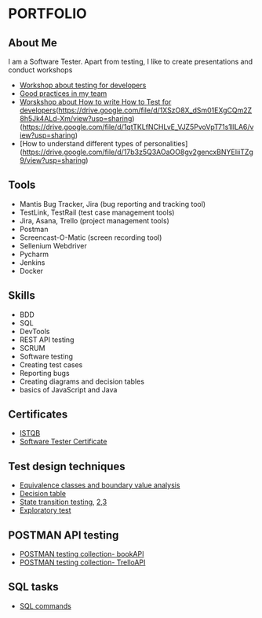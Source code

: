 # PORTFOLIO
## About Me

I am a Software Tester. Apart from testing, I like to create presentations and conduct workshops
* [Workshop about testing for developers](https://drive.google.com/file/d/16LHMmTd7UGyDmwJJQdn1w4CZnd21-Zuf/view?usp=sharing)
* [Good practices in my team](https://drive.google.com/file/d/19Avc-pkdnwkIcJPW40mcn29mKAF7BB8Y/view?usp=sharing)
* [Worskshop about How to write How to Test for developers](https://drive.google.com/file/d/1xagcNqXhCs-GuIKzp8f0_TBdie6Wv3eW/view?usp=sharing)(https://drive.google.com/file/d/1XSzO8X_dSm01EXgCQm2Z8h5Jk4ALd-Xm/view?usp=sharing)(https://drive.google.com/file/d/1qtTKLfNCHLvE_VJZ5PvoVpT71s1llLA6/view?usp=sharing)
* [How to understand different types of personalities] (https://drive.google.com/file/d/17b3z5Q3AOaOO8gv2gencxBNYEIiiTZg9/view?usp=sharing)


## Tools
* Mantis Bug Tracker, Jira (bug reporting and tracking tool)
* TestLink, TestRail (test case management tools)
* Jira, Asana, Trello (project management tools)
* Postman
* Screencast-O-Matic (screen recording tool)
* Sellenium Webdriver
* Pycharm
* Jenkins
* Docker
## Skills
* BDD
* SQL
* DevTools
* REST API testing
* SCRUM
* Software testing
* Creating test cases
* Reporting bugs
* Creating diagrams and decision tables
* basics of JavaScript and Java
## Certificates
* [ISTQB](https://drive.google.com/file/d/1v_meDghe31XnDqUvZpM-NM_2ztm5H8MU/view?usp=sharing)
* [Software Tester Certificate](https://app.diplomasafe.com/pl-PL/diploma/da7a6f8b51075930b23e8604f88594600edc5b59c)
## Test design techniques
* [Equivalence classes and boundary value analysis](https://docs.google.com/document/d/1lzBN4Hsr0aBiAxY1ucDZWvqwq50Xe-yzqO1iQP07Qek/edit?usp=sharing)
* [Decision table](https://docs.google.com/spreadsheets/d/1kG-FGHy-C9618nT_DatCsRNL5CB28IkQX0S3a16R0WY/edit?usp=sharing)
* [State transition testing](https://drive.google.com/file/d/1Wxqg8qgT2glaJQBN5izbKRViHQD-fdhH/view?usp=sharing), [2](https://drive.google.com/file/d/1jSJOQyomPxGu4EjmD9U-eXTN95LL-qXV/view?usp=sharing),[3](https://drive.google.com/file/d/1kgqYLXsdU3oXBuZU3-z1tNKHZDjN9sq5/view?usp=sharing)
* [Exploratory test](https://docs.google.com/spreadsheets/d/1GK3w8Qfkx6l65LcoIDvrmqZuPgp5jl4Ya3E2aGmaq1U/edit?usp=sharing)

## POSTMAN API testing 
* [POSTMAN testing collection- bookAPI](https://github.com/UniqueKate/bookAPIcollection/blob/main/zdtestpol98.postman_test_run.json)
* [POSTMAN testing collection- TrelloAPI](https://github.com/UniqueKate/TrelloAPIcollection/blob/main/TrelloAPI.postman_test_run.json)

## SQL tasks
* [SQL commands](https://docs.google.com/document/d/1NBUINM707V0oHaVQwde7Ecj37KqBbb5nABOqJoiVb3w/edit?usp=sharing)




